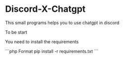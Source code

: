 # Discord-X-Chatgpt
<p>This small programs helps you to use chatgpt in discord</p>
<p>To be start</p>
</p>You need to install the requirements </p>
```php
Format pip install -r requirements.txt
```
